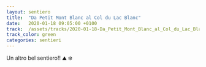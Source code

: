 ```yaml
---
layout: sentiero
title:  "Da Petit Mont Blanc al Col du Lac Blanc"
date:   2020-01-18 09:05:00 +0100
track:  /assets/tracks/2020-01-18-Da_Petit_Mont_Blanc_al_Col_du_Lac_Blanc.gpx
track_color: green
categories: sentieri
---
```


Un altro bel sentiero!! :mountain: :snowflake: